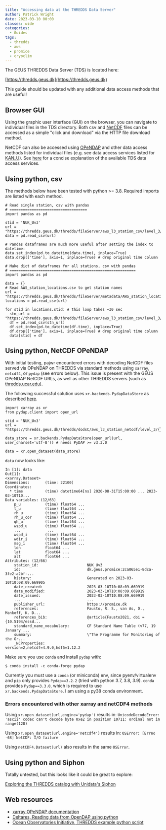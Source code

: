 ```yaml
---
title: "Accessing data at the THREDDS Data Server"
author: Patrick Wright
date: 2023-03-10 00:00
classes: wide
categories:
  - Guides
tags: 
  - thredds
  - aws
  - promice
  - cryoclim
---
```


The GEUS THREDDS Data Server (TDS) is located here:

[https://thredds.geus.dk](https://thredds.geus.dk)

This guide should be updated with any additional data access methods that are useful!

## Browser GUI

Using the graphic user interface (GUI) on the browser, you can navigate to individual files in the TDS directory. Both csv and [NetCDF](https://www.unidata.ucar.edu/software/netcdf/) files can be accessed as a simple "click and download" via the HTTP file download method.

NetCDF can also be accessed using [OPeNDAP](https://www.opendap.org/) and other data access methods listed for individual files (e.g. see data access services listed for [KAN_U](https://thredds.geus.dk/thredds/catalog/aws_l3_station_netcdf/level_3/KAN_U/catalog.html?dataset=aws_l3_station_netcdf/level_3/KAN_U/KAN_U_hour.nc)). See [here](https://www.ncei.noaa.gov/access/thredds-user-guide) for a concise explanation of the available TDS data access services.

## Using python, csv

The methods below have been tested with python >= 3.8. Required imports are listed with each method.

```
# Read single station, csv with pandas
# ===================================
import pandas as pd

stid = 'NUK_Uv3'
url = "https://thredds.geus.dk/thredds/fileServer/aws_l3_station_csv/level_3/{}/{}_hour.csv".format(stid,stid)
data = pd.read_csv(url)

# Pandas dataframes are much more useful after setting the index to datetime:
data.set_index(pd.to_datetime(data.time), inplace=True)
data.drop(['time'], axis=1, inplace=True) # drop original time column
```

```
# Make dict of dataframes for all stations, csv with pandas
# =========================================================
import pandas as pd

data = {}
# Read AWS_station_locations.csv to get station names
url = "https://thredds.geus.dk/thredds/fileServer/metadata/AWS_station_locations.csv"
locations = pd.read_csv(url)

for stid in locations.stid: # this loop takes ~30 sec
  stn_url = "https://thredds.geus.dk/thredds/fileServer/aws_l3_station_csv/level_3/{}/{}_hour.csv".format(stid,stid)
  df = pd.read_csv(stn_url)
  df.set_index(pd.to_datetime(df.time), inplace=True)
  df.drop(['time'], axis=1, inplace=True) # drop original time column
  data[stid] = df
```

## Using python, NetCDF OPeNDAP

With initial testing, pajwr encountered errors with decoding NetCDF files served via OPeNDAP on THREDDS via standard methods using `xarray`, `netcdf4`, or `pydap` (see errors below). This issue is present with the GEUS OPeNDAP NetCDF URLs, as well as other THREDDS servers (such as [thredds.ucar.edu](https://thredds.ucar.edu/thredds/catalog/catalog.html)).

The following successful solution uses `xr.backends.PydapDataStore` as described [here](https://help.marine.copernicus.eu/en/articles/5182598-how-to-consume-the-opendap-api-and-cas-sso-using-python#h_33df7ebcce).

```
import xarray as xr
from pydap.client import open_url

stid = 'NUK_Uv3'
url = "https://thredds.geus.dk/thredds/dodsC/aws_l3_station_netcdf/level_3/{}/{}_hour.nc".format(stid,stid)

data_store = xr.backends.PydapDataStore(open_url(url, user_charset='utf-8')) # needs PyDAP >= v3.3.0

data = xr.open_dataset(data_store)
```

`data` now looks like:
```
In [1]: data
Out[1]: 
<xarray.Dataset>
Dimensions:       (time: 22100)
Coordinates:
  * time          (time) datetime64[ns] 2020-08-31T15:00:00 ... 2023-03-10T10...
Data variables: (12/63)
    p_u           (time) float64 ...
    t_u           (time) float64 ...
    rh_u          (time) float64 ...
    rh_u_cor      (time) float64 ...
    qh_u          (time) float64 ...
    wspd_u        (time) float64 ...
    ...            ...
    wspd_i        (time) float64 ...
    wdir_i        (time) float64 ...
    msg_i         (time) float64 ...
    lon           float64 ...
    lat           float64 ...
    alt           float64 ...
Attributes: (12/66)
    station_id:                      NUK_Uv3
    id:                              dk.geus.promice:2ca065e1-8dca-3fe2-a2bf-...
    history:                         Generated on 2023-03-10T10:08:09.669905
    date_created:                    2023-03-10T10:08:09.669919
    date_modified:                   2023-03-10T10:08:09.669919
    date_issued:                     2023-03-10T10:08:09.669919
    ...                              ...
    publisher_url:                   https://promice.dk
    references:                      Fausto, R. S., van As, D., Mankoff, K. D...
    references_bib:                  @article{Fausto2021, doi = {10.5194/essd...
    standard_name_vocabulary:        CF Standard Name Table (v77, 19 January ...
    summary:                         \"The Programme for Monitoring of the Gr...
    _NCProperties:                   version=2,netcdf=4.9.0,hdf5=1.12.2
```

Make sure you use `conda` and install `pydap` with:

```
$ conda install -c conda-forge pydap
```

Currently you must use a `conda` (or miniconda) env, since pyenv/virtualenv and `pip` only provides `Pydap==3.2.2` (tried with python 3.7, 3.8, 3.9). `conda` provides `Pydap==3.3.0`, which is required to use `xr.backends.PydapDataStore`. I am using a py38 conda environment.

### Errors encountered with other xarray and netCDF4 methods

Using `xr.open_dataset(url,engine='pydap')` results in:
`UnicodeDecodeError: 'ascii' codec can't decode byte 0xe2 in position 10711: ordinal not in range(128)`

Using `xr.open_dataset(url,engine='netcdf4')` results in:
`OSError: [Errno -68] NetCDF: I/O failure`

Using `netCDF4.Dataset(url)` also results in the same `OSError`.

## Using python and Siphon

Totally untested, but this looks like it could be great to explore:

[Exploring the THREDDS catalog with Unidata's Siphon](https://ioos.github.io/ioos_code_lab/content/code_gallery/data_access_notebooks/2017-01-18-siphon-explore-thredds.html)

## Web resources
- [xarray OPeNDAP documentation](https://xarray-test.readthedocs.io/en/latest/io.html#opendap)
- [Deltares, Reading data from OpenDAP using python](https://publicwiki.deltares.nl/display/OET/Reading+data+from+OpenDAP+using+python)
- [Ocean Observatories Initiative, THREDDS example python script](https://oceanobservatories.org/thredds-quick-start/#python)